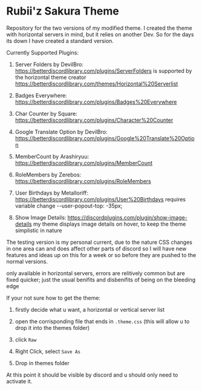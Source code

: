 # Rubii'z Sakura Theme


Repository for the two versions of my modified theme.
I created the theme with horizontal servers in mind, but it relies on another Dev.
So for the days its down I have created a standard version.

Currently Supported Plugins: 
1) Server Folders by DevilBro: https://betterdiscordlibrary.com/plugins/ServerFolders 
is supported by the horizontal theme creator https://betterdiscordlibrary.com/themes/Horizontal%20Serverlist

2) Badges Everywhere: https://betterdiscordlibrary.com/plugins/Badges%20Everywhere

3) Char Counter by Square: https://betterdiscordlibrary.com/plugins/Character%20Counter

4) Google Translate Option by DevilBro: https://betterdiscordlibrary.com/plugins/Google%20Translate%20Option

5) MemberCount by Arashiryuu: https://betterdiscordlibrary.com/plugins/MemberCount

6) RoleMembers by Zerebos: https://betterdiscordlibrary.com/plugins/RoleMembers

7) User Birthdays by Metalloriff: https://betterdiscordlibrary.com/plugins/User%20Birthdays
requires variable change  --user-popout-top: -35px;  

8) Show Image Details: https://discordplugins.com/plugin/show-image-details
my theme displays image details on hover, to keep the theme simplistic in nature


The testing version is my personal current, due to the nature CSS changes in one area can and does affect other parts of discord so I will have new features and ideas up on this for a week or so before they are pushed to the normal versions.

only available in horizontal servers, errors are relitively common but are fixed quicker; just the usual benifits and disbenifits of being on the bleeding edge


If your not sure how to get the theme: 
1) firstly decide what u want, a horizontal or vertical server list

2) open the corrisponding file that ends in `.theme.css` (this will allow u to drop it into the themes folder)

3) click `Raw`

4) Right Click, select `Save As` 

5) Drop in themes folder



At this point it should be visible by discord and u should only need to activate it.
